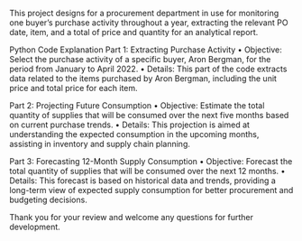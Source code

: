 This project designs for a procurement department in use for monitoring one buyer’s purchase activity throughout a year, extracting the relevant PO date, item, and a total of price and quantity for an analytical report. 

Python Code Explanation
Part 1: Extracting Purchase Activity
•	Objective: Select the purchase activity of a specific buyer, Aron Bergman, for the period from January to April 2022.
•	Details: This part of the code extracts data related to the items purchased by Aron Bergman, including the unit price and total price for each item.

Part 2: Projecting Future Consumption
•	Objective: Estimate the total quantity of supplies that will be consumed over the next five months based on current purchase trends.
•	Details: This projection is aimed at understanding the expected consumption in the upcoming months, assisting in inventory and supply chain planning.

Part 3: Forecasting 12-Month Supply Consumption
•	Objective: Forecast the total quantity of supplies that will be consumed over the next 12 months.
•	Details: This forecast is based on historical data and trends, providing a long-term view of expected supply consumption for better procurement and budgeting decisions.

Thank you for your review and welcome any questions for further development.

